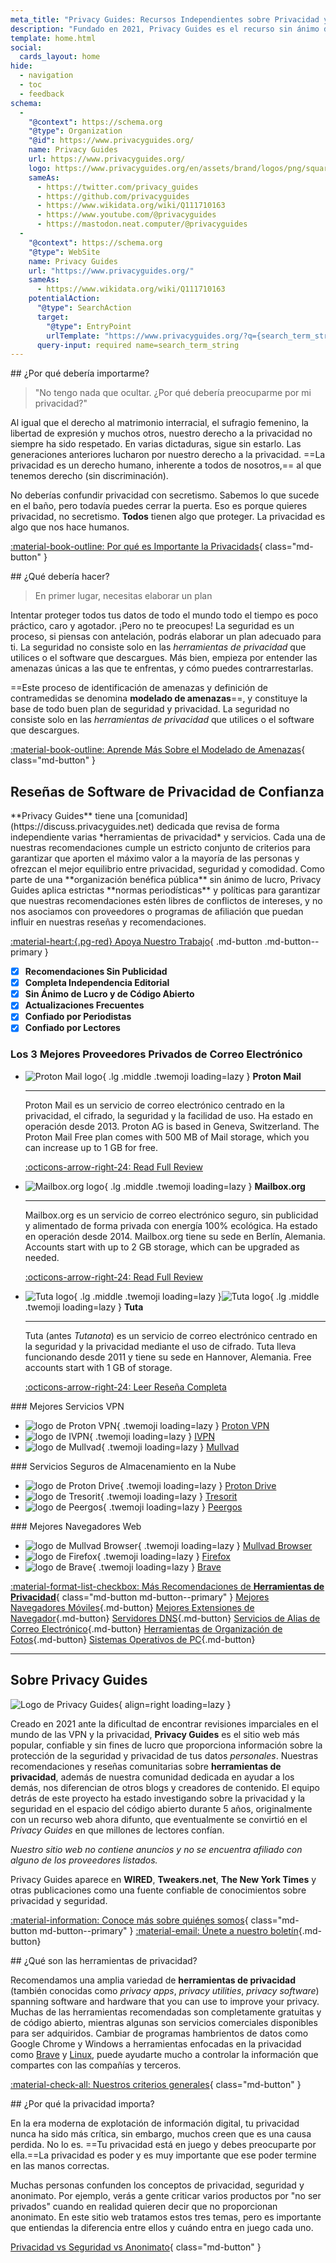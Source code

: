 ```yaml
---
meta_title: "Privacy Guides: Recursos Independientes sobre Privacidad y Seguridad"
description: "Fundado en 2021, Privacy Guides es el recurso sin ánimo de lucro más popular y fiable para encontrar herramientas de privacidad y aprender a proteger tu vida digital."
template: home.html
social:
  cards_layout: home
hide:
  - navigation
  - toc
  - feedback
schema:
  - 
    "@context": https://schema.org
    "@type": Organization
    "@id": https://www.privacyguides.org/
    name: Privacy Guides
    url: https://www.privacyguides.org/
    logo: https://www.privacyguides.org/en/assets/brand/logos/png/square/pg-yellow.png
    sameAs:
      - https://twitter.com/privacy_guides
      - https://github.com/privacyguides
      - https://www.wikidata.org/wiki/Q111710163
      - https://www.youtube.com/@privacyguides
      - https://mastodon.neat.computer/@privacyguides
  - 
    "@context": https://schema.org
    "@type": WebSite
    name: Privacy Guides
    url: "https://www.privacyguides.org/"
    sameAs:
      - https://www.wikidata.org/wiki/Q111710163
    potentialAction:
      "@type": SearchAction
      target:
        "@type": EntryPoint
        urlTemplate: "https://www.privacyguides.org/?q={search_term_string}"
      query-input: required name=search_term_string
---
```


<!-- markdownlint-disable -->
<div class="grid" markdown>
<div markdown>
## ¿Por qué debería importarme?

> "No tengo nada que ocultar. ¿Por qué debería preocuparme por mi privacidad?"

Al igual que el derecho al matrimonio interracial, el sufragio femenino, la libertad de expresión y muchos otros, nuestro derecho a la privacidad no siempre ha sido respetado. En varias dictaduras, sigue sin estarlo. Las generaciones anteriores lucharon por nuestro derecho a la privacidad. ==La privacidad es un derecho humano, inherente a todos de nosotros,== al que tenemos derecho (sin discriminación).

No deberías confundir privacidad con secretismo. Sabemos lo que sucede en el baño, pero todavía puedes cerrar la puerta. Eso es porque quieres privacidad, no secretismo. **Todos** tienen algo que proteger. La privacidad es algo que nos hace humanos.

[:material-book-outline: Por qué es Importante la Privacidads](basics/why-privacy-matters.md){ class="md-button" }
</div>

<div markdown>
## ¿Qué debería hacer?

> En primer lugar, necesitas elaborar un plan 

Intentar proteger todos tus datos de todo el mundo todo el tiempo es poco práctico, caro y agotador. ¡Pero no te preocupes! La seguridad es un proceso, si piensas con antelación, podrás elaborar un plan adecuado para ti. La seguridad no consiste solo en las *herramientas de privacidad* que utilices o el software que descargues. Más bien, empieza por entender las amenazas únicas a las que te enfrentas, y cómo puedes contrarrestarlas.

==Este proceso de identificación de amenazas y definición de contramedidas se denomina **modelado de amenazas**==, y constituye la base de todo buen plan de seguridad y privacidad.
La seguridad no consiste solo en las *herramientas de privacidad* que utilices o el software que descargues.

[:material-book-outline: Aprende Más Sobre el Modelado de Amenazas](basics/threat-modeling.md){ class="md-button" }
</div>
</div>

## Reseñas de Software de Privacidad de Confianza

<div class="grid" markdown>

<div markdown>
**Privacy Guides** tiene una [comunidad](https://discuss.privacyguides.net) dedicada que revisa de forma independiente varias *herramientas de privacidad* y servicios. Cada una de nuestras recomendaciones cumple un estricto conjunto de criterios para garantizar que aporten el máximo valor a la mayoría de las personas y ofrezcan el mejor equilibrio entre privacidad, seguridad y comodidad. Como parte de una **organización benéfica pública** sin ánimo de lucro, Privacy Guides aplica estrictas **normas periodísticas** y políticas para garantizar que nuestras recomendaciones estén libres de conflictos de intereses, y no nos asociamos con proveedores o programas de afiliación que puedan influir en nuestras reseñas y recomendaciones.

[:material-heart:{.pg-red} Apoya Nuestro Trabajo](https://donate.magicgrants.org/privacyguides){ .md-button .md-button--primary }
</div>

- [x] **Recomendaciones Sin Publicidad**
- [x] **Completa Independencia Editorial**
- [x] **Sin Ánimo de Lucro y de Código Abierto**
- [x] **Actualizaciones Frecuentes**
- [x] **Confiado por Periodistas**
- [x] **Confiado por Lectores**

</div>

### Los 3 Mejores Proveedores Privados de Correo Electrónico

<div class="grid cards" markdown>

-   ![Proton Mail logo](assets/img/email/protonmail.svg){ .lg .middle .twemoji loading=lazy } **Proton Mail**

    ---

    Proton Mail es un servicio de correo electrónico centrado en la privacidad, el cifrado, la seguridad y la facilidad de uso. Ha estado en operación desde 2013. Proton AG is based in Geneva, Switzerland. The Proton Mail Free plan comes with 500 MB of Mail storage, which you can increase up to 1 GB for free.

    [:octicons-arrow-right-24: Read Full Review](email.md#proton-mail)

-   ![Mailbox.org logo](assets/img/email/mailboxorg.svg){ .lg .middle .twemoji loading=lazy } **Mailbox.org**

    ---

    Mailbox.org es un servicio de correo electrónico seguro, sin publicidad y alimentado de forma privada con energía 100% ecológica. Ha estado en operación desde 2014. Mailbox.org tiene su sede en Berlín, Alemania. Accounts start with up to 2 GB storage, which can be upgraded as needed.

    [:octicons-arrow-right-24: Read Full Review](email.md#mailboxorg)

-   ![Tuta logo](assets/img/email/tuta.svg#only-light){ .lg .middle .twemoji loading=lazy }![Tuta logo](assets/img/email/tuta-dark.svg#only-dark){ .lg .middle .twemoji loading=lazy } **Tuta**

    ---

    Tuta (antes *Tutanota*) es un servicio de correo electrónico centrado en la seguridad y la privacidad mediante el uso de cifrado. Tuta lleva funcionando desde 2011 y tiene su sede en Hannover, Alemania. Free accounts start with 1 GB of storage.

    [:octicons-arrow-right-24: Leer Reseña Completa](email.md#tuta)

</div>

<div class="grid" markdown>
<div markdown>
### Mejores Servicios VPN

<div class="grid cards" markdown>

- ![logo de Proton VPN](assets/img/vpn/protonvpn.svg){ .twemoji loading=lazy } [Proton VPN](vpn.md#proton-vpn)
- ![logo de IVPN](assets/img/vpn/mini/ivpn.svg){ .twemoji loading=lazy } [IVPN](vpn.md#ivpn)
- ![logo de Mullvad](assets/img/vpn/mullvad.svg){ .twemoji loading=lazy } [Mullvad](vpn.md#mullvad)

</div>
</div>

<div markdown>
### Servicios Seguros de Almacenamiento en la Nube

<div class="grid cards" markdown>

- ![logo de Proton Drive](assets/img/cloud/protondrive.svg){ .twemoji loading=lazy } [Proton Drive](cloud.md#proton-drive)
- ![logo de Tresorit](assets/img/cloud/tresorit.svg){ .twemoji loading=lazy } [Tresorit](cloud.md#tresorit)
- ![logo de Peergos](assets/img/cloud/peergos.svg){ .twemoji loading=lazy } [Peergos](cloud.md#peergos)

</div>
</div>

<div markdown>
### Mejores Navegadores Web

<div class="grid cards" markdown>

- ![logo de Mullvad Browser](assets/img/browsers/mullvad_browser.svg){ .twemoji loading=lazy } [Mullvad Browser](desktop-browsers.md#mullvad-browser)
- ![logo de Firefox](assets/img/browsers/firefox.svg){ .twemoji loading=lazy } [Firefox](desktop-browsers.md#firefox)
- ![logo de Brave](assets/img/browsers/brave.svg){ .twemoji loading=lazy } [Brave](desktop-browsers.md#brave)

</div>
</div>
</div>

[:material-format-list-checkbox: Más Recomendaciones de **Herramientas de Privacidad**](tools.md){ class="md-button md-button--primary" }
[Mejores Navegadores Móviles](mobile-browsers.md ""){.md-button} [Mejores Extensiones de Navegador](browser-extensions.md ""){.md-button} [Servidores DNS](dns.md ""){.md-button} [Servicios de Alias de Correo Electrónico](email-aliasing.md ""){.md-button} [Herramientas de Organización de Fotos](photo-management.md ""){.md-button} [Sistemas Operativos de PC](desktop.md ""){.md-button}

---

## Sobre Privacy Guides

![Logo de Privacy Guides](assets/brand/logos/png/square/pg-yellow.png){ align=right loading=lazy }

Creado en 2021 ante la dificultad de encontrar revisiones imparciales en el mundo de las VPN y la privacidad, **Privacy Guides** es el sitio web más popular, confiable y sin fines de lucro que proporciona información sobre la protección de la seguridad y privacidad de tus datos *personales*. Nuestras recomendaciones y reseñas comunitarias sobre **herramientas de privacidad**, además de nuestra comunidad dedicada en ayudar a los demás, nos diferencian de otros blogs y creadores de contenido. El equipo detrás de este proyecto ha estado investigando sobre la privacidad y la seguridad en el espacio del código abierto durante 5 años, originalmente con un recurso web ahora difunto, que eventualmente se convirtió en el *Privacy Guides* en que millones de lectores confían.

*Nuestro sitio web no contiene anuncios y no se encuentra afiliado con alguno de los proveedores listados.*

Privacy Guides aparece en **WIRED**, **Tweakers.net**, **The New York Times** y otras publicaciones como una fuente confiable de conocimientos sobre privacidad y seguridad.

[:material-information: Conoce más sobre quiénes somos](about.md){ class="md-button md-button--primary" } [:material-email: Únete a nuestro boletín](https://blog.privacyguides.org/#/portal/signup ""){.md-button}

<div class="grid" markdown>
<div markdown>
## ¿Qué son las herramientas de privacidad?

Recomendamos una amplia variedad de **herramientas de privacidad** (también conocidas como *privacy apps*, *privacy utilities*, *privacy software*) spanning software and hardware that you can use to improve your privacy. Muchas de las herramientas recomendadas son completamente gratuitas y de código abierto, mientras algunas son servicios comerciales disponibles para ser adquiridos. Cambiar de programas hambrientos de datos como Google Chrome y Windows a herramientas enfocadas en la privacidad como [Brave](desktop-browsers.md#brave) y [Linux](desktop.md), puede ayudarte mucho a controlar la información que compartes con las compañías y terceros.

[:material-check-all: Nuestros criterios generales](about/criteria.md){ class="md-button" }
</div>

<div markdown>
## ¿Por qué la privacidad importa?

En la era moderna de explotación de información digital, tu privacidad nunca ha sido más crítica, sin embargo, muchos creen que es una causa perdida. No lo es. ==Tu privacidad está en juego y debes preocuparte por ella.==La privacidad es poder y es muy importante que ese poder termine en las manos correctas.

Muchas personas confunden los conceptos de privacidad, seguridad y anonimato. Por ejemplo, verás a gente criticar varios productos por "no ser privados" cuando en realidad quieren decir que no proporcionan anonimato. En este sitio web tratamos estos tres temas, pero es importante que entiendas la diferencia entre ellos y cuándo entra en juego cada uno.

[Privacidad vs Seguridad vs Anonimato](basics/why-privacy-matters.md#what-is-privacy){ class="md-button" }
</div>
</div>

